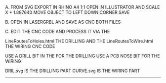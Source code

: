 A. FROM SVG EXPORT IN RHINO A4 1:1
OPEN IN ILLUSTRATOR AND SCALE X * 1.887640
MOVE OBJECT TO LEFT DOWN CORNER
SAVE

B. OPEN IN LASERGRBL AND SAVE AS CNC BOTH FILES

C. EDIT THE CNC CODE AND PROCESS IT VIA THE 

LineRoutesToHoles.html THE DRILLING AND THE
LineRoutesToWire.html THE WIRING CNC CODE

USE A DRILL BIT IN THE FOR THE DRILLING
USE A PCB NOSE BIT FOR THE WIRING

DRIL.svg IS THE DRILLING PART
CURVE.svg IS THE WIRING PART

---------------------
 